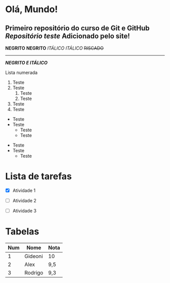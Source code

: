 # Olá, Mundo!
 Primeiro repositório do curso de **Git e GitHub**
 *Repositório teste*
  Adicionado pelo site!
 ---
 
 **NEGRITO** __NEGRITO__
 *ITÁLICO* _ITÁLICO_
 ~~RISCADO~~
 ***
 
 __*NEGRITO E ITÁLICO*__
 
 
 Lista numerada
 
 1. Teste
 2. Teste
    1. Teste
    6. Teste
 0. Teste
 9999. Teste
 
 
 * Teste
 * Teste
    * Teste
    * Teste
 - Teste
 - Teste
    - Teste
 
 # Lista de tarefas
 
 - [x] Atividade 1
 - [ ] Atividade 2
 - [ ] Atividade 3
 
 
 # Tabelas
 
 Num|Nome|Nota
 ---|---|---|
 1|Gideoni|10
 2|Alex|9,5
 3|Rodrigo|9,3
 
 
